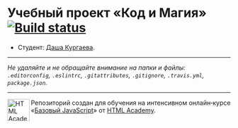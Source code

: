 # Учебный проект «Код и Магия» [![Build status][travis-image]][travis-url]

* Студент: [Даша Кургаева](https://up.htmlacademy.ru/javascript/11/user/245450).

---

_Не удаляйте и не обращайте внимание на папки и файлы:_<br>
_`.editorconfig`, `.eslintrc`, `.gitattributes`, `.gitignore`, `.travis.yml`, `package.json`._

---

<a href="https://htmlacademy.ru/intensive/javascript"><img align="left" width="50" height="50" title="HTML Academy" src="https://up.htmlacademy.ru/static/img/intensive/javascript/logo-for-github.svg"></a>

Репозиторий создан для обучения на интенсивном онлайн‑курсе «[Базовый JavaScript](https://htmlacademy.ru/intensive/javascript)» от [HTML Academy](https://htmlacademy.ru).

[travis-image]: https://travis-ci.org/htmlacademy-javascript/245450-code-and-magick.svg?branch=master
[travis-url]: https://travis-ci.org/htmlacademy-javascript/245450-code-and-magick
